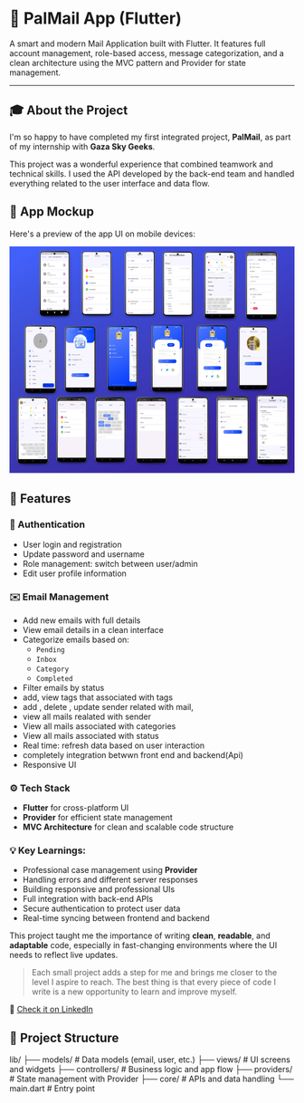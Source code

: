 # 📧 PalMail App (Flutter)

A smart and modern Mail Application built with Flutter. It features full account management, role-based access, message categorization, and a clean architecture using the MVC pattern and Provider for state management.

---

## 🎓 About the Project

I'm so happy to have completed my first integrated project, **PalMail**, as part of my internship with **Gaza Sky Geeks**.

This project was a wonderful experience that combined teamwork and technical skills. I used the API developed by the back-end team and handled everything related to the user interface and data flow.

## 📸 App Mockup

Here's a preview of the app UI on mobile devices:

![App Mockup](pal.PNG)

## 🚀 Features

### 🔐 Authentication
- User login and registration
- Update password and username
- Role management: switch between user/admin
- Edit user profile information

### ✉️ Email Management
- Add new emails with full details
- View email details in a clean interface
- Categorize emails based on:
  - `Pending`
  - `Inbox`
  - `Category`
  - `Completed`
- Filter emails by status
- add, view tags that associated with tags
- add , delete , update sender related with mail,
- view all mails realated with sender
- View all mails associated with categories
- View all mails associated with status
- Real time: refresh data based on user interaction
- completely integration betwwn front end and backend(Api)
- Responsive UI
  

### ⚙️ Tech Stack
- **Flutter** for cross-platform UI
- **Provider** for efficient state management
- **MVC Architecture** for clean and scalable code structure

### 💡 Key Learnings:
- Professional case management using **Provider**
- Handling errors and different server responses
- Building responsive and professional UIs
- Full integration with back-end APIs
- Secure authentication to protect user data
- Real-time syncing between frontend and backend

  
This project taught me the importance of writing **clean**, **readable**, and **adaptable** code, especially in fast-changing environments where the UI needs to reflect live updates.

> Each small project adds a step for me and brings me closer to the level I aspire to reach. The best thing is that every piece of code I write is a new opportunity to learn and improve myself.

🔗 [Check it on LinkedIn ]([https://lnkd.in/dZyhHrm2](https://www.linkedin.com/feed/update/urn:li:activity:7331405888508850176/))

## 📁 Project Structure


lib/
├── models/         # Data models (email, user, etc.)
├── views/          # UI screens and widgets
├── controllers/    # Business logic and app flow
├── providers/      # State management with Provider
├── core/           # APIs and data handling
└── main.dart       # Entry point

